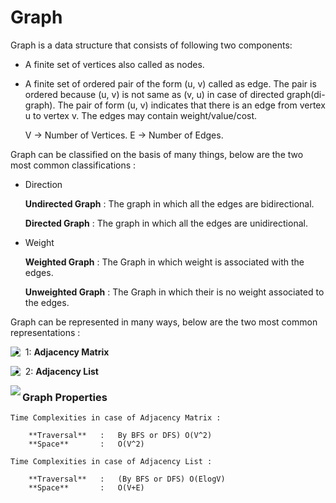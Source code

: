 # Graph

Graph is a data structure that consists of following two components:

- A finite set of vertices also called as nodes.
- A finite set of ordered pair of the form (u, v) called as edge. The pair is ordered because (u, v) is not same as (v, u) in case of directed graph(di-graph). The pair of form (u, v) indicates that there is an edge from vertex u to vertex v. The edges may contain weight/value/cost.

	V -> Number of Vertices.
	E -> Number of Edges.

Graph can be classified on the basis of many things, below are the two most common classifications :

- Direction
	
	**Undirected Graph** : The graph in which all the edges are bidirectional.
	
	**Directed Graph** : The graph in which all the edges are unidirectional.

- Weight

	**Weighted Graph** : The Graph in which weight is associated with the edges.
	
	**Unweighted Graph** : The Graph in which their is no weight associated to the edges.


Graph can be represented in many ways, below are the two most common representations :

<img align="left" src="http://www.geeksforgeeks.org/wp-content/uploads/graph_representation12.png">

- 1: **Adjacency Matrix**

<img align="left" src="http://www.geeksforgeeks.org/wp-content/uploads/adjacency_matrix_representation.png">

- 2: **Adjacency List**

<img align="left" src="http://www.geeksforgeeks.org/wp-content/uploads/adjacency_list_representation.png">


### Graph Properties

	Time Complexities in case of Adjacency Matrix :
	
		**Traversal**	:	By BFS or DFS) O(V^2)
		**Space**		:	O(V^2)
	
	Time Complexities in case of Adjacency List :
	
		**Traversal**	:	(By BFS or DFS) O(ElogV)
		**Space**		:	O(V+E)
